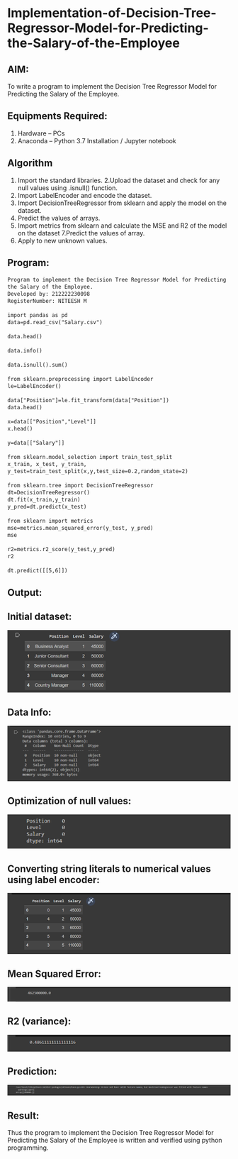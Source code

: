 # Implementation-of-Decision-Tree-Regressor-Model-for-Predicting-the-Salary-of-the-Employee

## AIM:
To write a program to implement the Decision Tree Regressor Model for Predicting the Salary of the Employee.

## Equipments Required:
1. Hardware – PCs
2. Anaconda – Python 3.7 Installation / Jupyter notebook

## Algorithm
1. Import the standard libraries.
2.Upload the dataset and check for any null values using .isnull() function. 
3. Import LabelEncoder and encode the dataset.
4. Import DecisionTreeRegressor from sklearn and apply the model on the dataset.
5. Predict the values of arrays.
6. Import metrics from sklearn and calculate the MSE and R2 of the model on the dataset
7.Predict the values of array.
8. Apply to new unknown values.

## Program:
```
Program to implement the Decision Tree Regressor Model for Predicting the Salary of the Employee.
Developed by: 212222230098
RegisterNumber: NITEESH M

import pandas as pd
data=pd.read_csv("Salary.csv")

data.head()

data.info()

data.isnull().sum()

from sklearn.preprocessing import LabelEncoder
le=LabelEncoder()

data["Position"]=le.fit_transform(data["Position"])
data.head()

x=data[["Position","Level"]]
x.head()

y=data[["Salary"]]

from sklearn.model_selection import train_test_split
x_train, x_test, y_train, y_test=train_test_split(x,y,test_size=0.2,random_state=2)

from sklearn.tree import DecisionTreeRegressor
dt=DecisionTreeRegressor()
dt.fit(x_train,y_train)
y_pred=dt.predict(x_test)

from sklearn import metrics
mse=metrics.mean_squared_error(y_test, y_pred)
mse

r2=metrics.r2_score(y_test,y_pred)
r2

dt.predict([[5,6]])

```

## Output:
## Initial dataset:
![image](out1.png)

## Data Info:
![image](out2.png)

## Optimization of null values:
![image](out3.png)

## Converting string literals to numerical values using label encoder:
![image](out4.png)

## Mean Squared Error:
![image](out6.png)

## R2 (variance):
![image](out7.png)

## Prediction:
![image](out8.png)

## Result:
Thus the program to implement the Decision Tree Regressor Model for Predicting the Salary of the Employee is written and verified using python programming.
